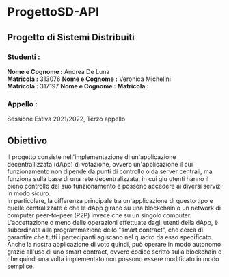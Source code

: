 # ProgettoSD-API
## Progetto di Sistemi Distribuiti
### Studenti : 
**Nome e Cognome :** Andrea De Luna  
**Matricola :** 313076
**Nome e Cognome :** Veronica Michelini  
**Matricola :** 317197
**Nome e Cognome :**
**Matricola :**
### Appello : 
Sessione Estiva 2021/2022, Terzo appello
## Obiettivo
Il progetto consiste nell'implementazione di un'applicazione decentrallizzata (dApp) di votazione, ovvero un'applicazione il cui funzionamento non dipende da punti di controllo o da server centrali, ma funziona sulla base di una rete decentralizzata, in cui glu utenti hanno il pieno controllo del suo funzionamento e possono accedere ai diversi servizi in modo sicuro.  
In particolare, la differenza principale tra un'applicazione di questo tipo e quelle centralizzate è che le dApp girano su una blockchain o un network di computer peer-to-peer (P2P) invece che su un singolo computer.  
L'accettazione o meno delle operazioni effettuate dagli utenti della dApp, è subordinata alla programmazione dello "smart contract", che cerca di garantire che tutti i partecipanti agiscano nel quadro da esso specificato.  
Anche la nostra applicazione di voto quindi, può operare in modo autonomo grazie all'uso di uno smart contract, ovvero codice scritto sulla blockchain
e che quindi una volta implementato non possono essere modificato in modo semplice.  





